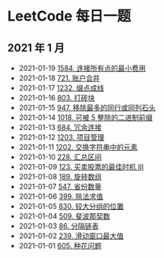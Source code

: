 # LeetCode 每日一题

## 2021 年 1 月

- 2021-01-19 [1584. 连接所有点的最小费用](https://leetcode-cn.com/problems/min-cost-to-connect-all-points/)
- 2021-01-18 [721. 账户合并](https://leetcode-cn.com/problems/accounts-merge/)
- 2021-01-17 [1232. 缀点成线](https://leetcode-cn.com/problems/check-if-it-is-a-straight-line/)
- 2021-01-16 [803. 打砖块](https://leetcode-cn.com/problems/bricks-falling-when-hit/)
- 2021-01-15 [947. 移除最多的同行或同列石头](https://leetcode-cn.com/problems/most-stones-removed-with-same-row-or-column/)
- 2021-01-14 [1018. 可被 5 整除的二进制前缀](https://leetcode-cn.com/problems/binary-prefix-divisible-by-5/)
- 2021-01-13 [684. 冗余连接](https://leetcode-cn.com/problems/redundant-connection/)
- 2021-01-12 [1203. 项目管理](https://leetcode-cn.com/problems/sort-items-by-groups-respecting-dependencies/)
- 2021-01-11 [1202. 交换字符串中的元素](https://leetcode-cn.com/problems/smallest-string-with-swaps/)
- 2021-01-10 [228. 汇总区间](https://leetcode-cn.com/problems/summary-ranges/)
- 2021-01-09 [123. 买卖股票的最佳时机 III](https://leetcode-cn.com/problems/best-time-to-buy-and-sell-stock-iii/)
- 2021-01-08 [189. 旋转数组](https://leetcode-cn.com/problems/rotate-array/)
- 2021-01-07 [547. 省份数量](https://leetcode-cn.com/problems/number-of-provinces/)
- 2021-01-06 [399. 除法求值](https://leetcode-cn.com/problems/evaluate-division/)
- 2021-01-05 [830. 较大分组的位置](https://leetcode-cn.com/problems/positions-of-large-groups/)
- 2021-01-04 [509. 斐波那契数](https://leetcode-cn.com/problems/fibonacci-number/)
- 2021-01-03 [86. 分隔链表](https://leetcode-cn.com/problems/partition-list/)
- 2021-01-02 [239. 滑动窗口最大值](https://leetcode-cn.com/problems/sliding-window-maximum/)
- 2021-01-01 [605. 种花问题](https://leetcode-cn.com/problems/can-place-flowers/)
